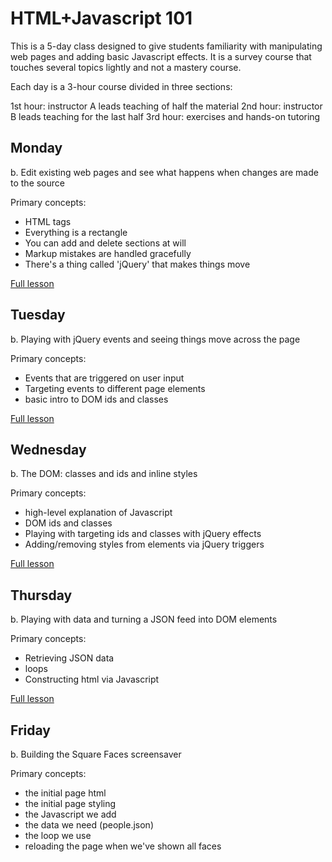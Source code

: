 # HTML+Javascript 101

This is a 5-day class designed to give students familiarity with
manipulating web pages and adding basic Javascript effects. It is a
survey course that touches several topics lightly and not a mastery
course.

Each day is a 3-hour course divided in three sections:

1st hour: instructor A leads teaching of half the material
2nd hour: instructor B leads teaching for the last half
3rd hour: exercises and hands-on tutoring


## Monday

b. Edit existing web pages and see what happens when changes are made to
the source

Primary concepts:

* HTML tags
* Everything is a rectangle
* You can add and delete sections at will
* Markup mistakes are handled gracefully
* There's a thing called 'jQuery' that makes things move

<a href="monday/README.md">Full lesson</a>

## Tuesday

b. Playing with jQuery events and seeing things move across the page

Primary concepts:

* Events that are triggered on user input
* Targeting events to different page elements
* basic intro to DOM ids and classes

<a href="tuesday/README.md">Full lesson</a>


## Wednesday

b. The DOM: classes and ids and inline styles

Primary concepts:

* high-level explanation of Javascript
* DOM ids and classes
* Playing with targeting ids and classes with jQuery effects
* Adding/removing styles from elements via jQuery triggers

<a href="wednesday/README.md">Full lesson</a>

## Thursday

b. Playing with data and turning a JSON feed into DOM elements

Primary concepts:

* Retrieving JSON data
* loops
* Constructing html via Javascript

<a href="thursday/README.md">Full lesson</a>

## Friday

b. Building the Square Faces screensaver

Primary concepts:

* the initial page html
* the initial page styling
* the Javascript we add
* the data we need (people.json)
* the loop we use
* reloading the page when we've shown all faces
